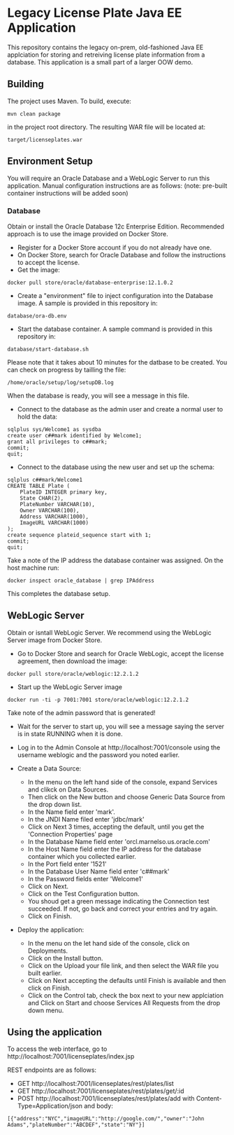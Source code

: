 # Legacy License Plate Java EE Application

This repository contains the legacy on-prem, old-fashioned Java EE applciation
for storing and retreiving license plate information from a database.  This application
is a small part of a larger OOW demo.

## Building

The project uses Maven.  To build, execute:

```
mvn clean package
```

in the project root directory.  The resulting WAR file will be located at:

```
target/licenseplates.war
```

## Environment Setup

You will require an Oracle Database and a WebLogic Server to run this application.   Manual configuration instructions
are as follows:  (note: pre-built container instructions will be added soon)

### Database

Obtain or install the Oracle Database 12c Enterprise Edition.  Recommended approach is to use the image
provided on Docker Store.

* Register for a Docker Store account if you do not already have one.
* On Docker Store, search for Oracle Database and follow the instructions to accept the license.
* Get the image:

```
docker pull store/oracle/database-enterprise:12.1.0.2
```

* Create a "environment" file to inject configuration into the Database image.  A sample is provided in this
repository in:

```
database/ora-db.env
```

* Start the database container.  A sample command is provided in this repository in:

```
database/start-database.sh
```

Please note that it takes about 10 minutes for the datbase to be created.  You can check on progress by tailling
the file:

```
/home/oracle/setup/log/setupDB.log
```

When the database is ready, you will see a message in this file.

* Connect to the database as the admin user and create a normal user to hold the data:

```
sqlplus sys/Welcome1 as sysdba
create user c##mark identified by Welcome1;
grant all privileges to c##mark;
commit;
quit;
```

* Connect to the database using the new user and set up the schema:

```
sqlplus c##mark/Welcome1
CREATE TABLE Plate (
    PlateID INTEGER primary key,
    State CHAR(2),
    PlateNumber VARCHAR(10),
    Owner VARCHAR(100),
    Address VARCHAR(1000),
    ImageURL VARCHAR(1000)
);
create sequence plateid_sequence start with 1;
commit;
quit;
```

Take a note of the IP address the database container was assigned. On the host machine run:

```
docker inspect oracle_database | grep IPAddress
```

This completes the database setup.

## WebLogic Server

Obtain or isntall WebLogic Server. We recommend using the WebLogic Server image from Docker Store.

* Go to Docker Store and search for Oracle WebLogic, accept the license agreement, then download the image:

```
docker pull store/oracle/weblogic:12.2.1.2
```

* Start up the WebLogic Server image

```
docker run -ti -p 7001:7001 store/oracle/weblogic:12.2.1.2
```

Take note of the admin password that is generated!

* Wait for the server to start up, you will see a message saying the server is in state RUNNING when it is done.

* Log in to the Admin Console at http://localhost:7001/console using the username weblogic and the password you noted earlier.

* Create a Data Source:
    * In the menu on the left hand side of the console, expand Services and clikck on Data Sources.
    * Then click on the New button and choose Generic Data Source from the drop down list.
    * In the Name field enter 'mark'.
    * In the JNDI Name filed enter 'jdbc/mark'
    * Click on Next 3 times, accepting the default, until you get the 'Connection Properties' page
    * In the Database Name field enter 'orcl.marnelso.us.oracle.com'
    * In the Host Name field enter the IP address for the database container which you collected earlier.  
    * In the Port field enter '1521'
    * In the Database User Name field enter 'c##mark'
    * In the Password fields enter 'Welcome1'
    * Click on Next.
    * Click on the Test Configuration button. 
    * You shoud get a green message indicating the Connection test succeeded.  If not, go back and correct your entries and try again. 
    * Click on Finish. 

* Deploy the application:
    * In the menu on the let hand side of the console, click on Deployments.
    * Click on the Install button. 
    * Click on the Upload your file link, and then select the WAR file you built earlier. 
    * Click on Next accepting the defaults until Finish is available and then click on Finish.
    * Click on the Control tab, check the box next to your new applciation and Click on Start and choose Services All Requests from the drop down menu. 

## Using the application 

To access the web interface, go to http://localhost:7001/licenseplates/index.jsp

REST endpoints are as follows:

* GET http://localhost:7001/licenseplates/rest/plates/list 
* GET http://localhost:7001/licenseplates/rest/plates/get/:id
* POST http://localhost:7001/licenseplates/rest/plates/add  with Content-Type=Application/json and body:
```
[{"address":"NYC","imageURL":"http://google.com/","owner":"John Adams","plateNumber":"ABCDEF","state":"NY"}]
```


